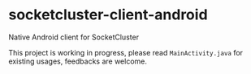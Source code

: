 # socketcluster-client-android
Native Android client for SocketCluster

This project is working in progress, please read ``MainActivity.java`` for existing usages,
feedbacks are welcome.
